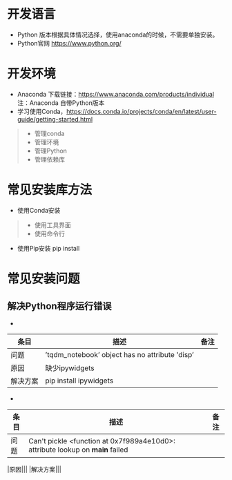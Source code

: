 # 开发语言
* Python 版本根据具体情况选择，使用anaconda的时候，不需要单独安装。
* Python官网  https://www.python.org/
# 开发环境
* Anaconda 下载链接：https://www.anaconda.com/products/individual  注：Anaconda 自带Python版本
* 学习使用Conda，https://docs.conda.io/projects/conda/en/latest/user-guide/getting-started.html
> * 管理conda
> * 管理环境
> * 管理Python
> * 管理依赖库

# 常见安装库方法
* 使用Conda安装 
> * 使用工具界面
> * 使用命令行
* 使用Pip安装 pip install
# 常见安装问题

## 解决Python程序运行错误
* 
|条目|描述|备注|
| ------------- | ---------- | -----------|
|问题|’tqdm_notebook’ object has no attribute 'disp’||
|原因|缺少ipywidgets||
|解决方案|pip install ipywidgets||

*
|条目|描述|备注|
| ------------- | ---------- | -----------|
|问题|Can't pickle <function <lambda> at 0x7f989a4e10d0>: attribute lookup <lambda> on __main__ failed||

|原因|||
|解决方案|||